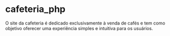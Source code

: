 # cafeteria_php
O site da cafeteria é dedicado exclusivamente à venda de cafés e tem como objetivo oferecer uma experiência simples e intuitiva para os usuários.
